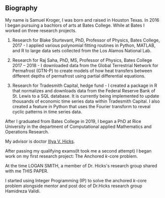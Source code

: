 ## Biography

My name is Samuel Kroger, I was born and raised in Houston Texas.
In 2016 I began pursuing a bachlors of arts at Bates College.
While at Bates I worked on three research projects.

1. Research for Blake Sturtevant, PhD, Professor of Physics, Bates College, 2017 - I applied various polynomial fitting routines in Python, MATLAB, and R to large data sets
	collected from the Los Alamos National Lab.

2. Research for Raj Saha, PhD, MS, Professor of Physics, Bates College 2017 – 2018 - I downloaded data from the Global Terrestrial Network for Permafrost (GTN-P) to create models of how heat transfers between different depths of permafrost using partial differential equations.

3. Research for Tradesmith Capital, hedge fund - I created a package in R that normalizes and downloads data from the Federal Reserve Bank of St. Lewis to a SQL database. It is currently being implemented to update thousands of economic time series data within Tradesmith Capital. I also created a feature in Python that uses the Fourier transform to reveal cyclic patterns in time series data.

After I graduated from Bates College in 2019, I began a PhD at Rice University in the department of Computational applied Mathematics and Operations Research.

My advisor is doctor [Illya V. Hicks](https://www.caam.rice.edu/~ivhicks/Site/professional.html).

After passing my qualifying exams(It took me a second attempt) I began work on my first research project: The Anchored $k$-core problem.

At the time LOGAN SMITH, a member of Dr. Hicks's research group shared with me THIS PAPER.

I started using Integer Programming (IP) to solve the anchored $k$-core problem alongside mentor and post doc of Dr.Hicks research group Hamidreza Validi.

